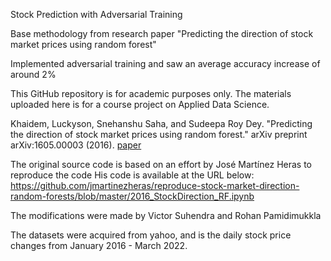 Stock Prediction with Adversarial Training

Base methodology from research paper "Predicting the direction of stock market prices using random forest"

Implemented adversarial training and saw an average accuracy increase of around 2%

This GitHub repository is for academic purposes only. The materials uploaded here is for a course project on Applied Data Science.

Khaidem, Luckyson, Snehanshu Saha, and Sudeepa Roy Dey. "Predicting the direction of stock market prices using random forest." arXiv preprint arXiv:1605.00003 (2016). [paper](https://arxiv.org/abs/1605.00003)

The original source code is based on an effort by José Martínez Heras to reproduce the code
His code is available at the URL below:
https://github.com/jmartinezheras/reproduce-stock-market-direction-random-forests/blob/master/2016_StockDirection_RF.ipynb

The modifications were made by Victor Suhendra and Rohan Pamidimukkla

The datasets were acquired from yahoo, and is the daily stock price changes from January 2016 - March 2022. 
